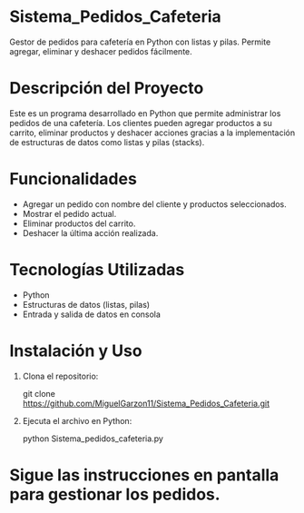 # Sistema_Pedidos_Cafeteria
Gestor de pedidos para cafetería en Python con listas y pilas. Permite agregar, eliminar y deshacer pedidos fácilmente.

# Descripción del Proyecto
Este es un programa desarrollado en Python que permite administrar los pedidos de una cafetería. Los clientes pueden agregar productos a su carrito, eliminar productos y deshacer acciones gracias a la implementación de estructuras de datos como listas y pilas (stacks).

# Funcionalidades

- Agregar un pedido con nombre del cliente y productos seleccionados.
- Mostrar el pedido actual.
- Eliminar productos del carrito.
- Deshacer la última acción realizada.

# Tecnologías Utilizadas
- Python
- Estructuras de datos (listas, pilas)
- Entrada y salida de datos en consola

# Instalación y Uso
1. Clona el repositorio:
   
   git clone https://github.com/MiguelGarzon11/Sistema_Pedidos_Cafeteria.git

3. Ejecuta el archivo en Python:
   
   python Sistema_pedidos_cafeteria.py

# Sigue las instrucciones en pantalla para gestionar los pedidos.
